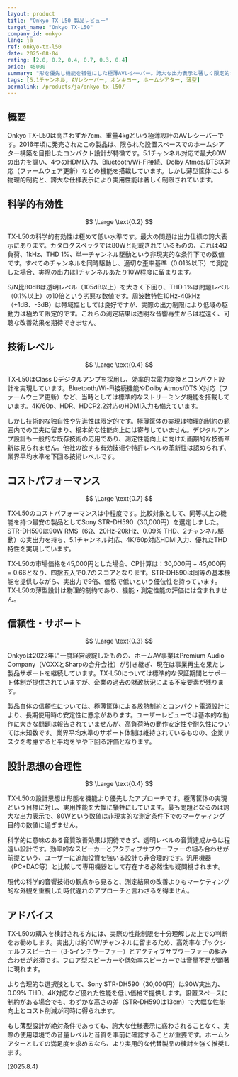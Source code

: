 ```yaml
---
layout: product
title: "Onkyo TX-L50 製品レビュー"
target_name: "Onkyo TX-L50"
company_id: onkyo
lang: ja
ref: onkyo-tx-l50
date: 2025-08-04
rating: [2.0, 0.2, 0.4, 0.7, 0.3, 0.4]
price: 45000
summary: "形を優先し機能を犠牲にした極薄AVレシーバー。誇大な出力表示と著しく限定的な実用性能が科学的評価を大きく損なう。"
tags: [5.1チャンネル, AVレシーバー, オンキヨー, ホームシアター, 薄型]
permalink: /products/ja/onkyo-tx-l50/
---
```

## 概要

Onkyo TX-L50は高さわずか7cm、重量4kgという極薄設計のAVレシーバーです。2016年頃に発売されたこの製品は、限られた設置スペースでのホームシアター構築を目指したコンパクト設計が特徴です。5.1チャンネル対応で最大80Wの出力を謳い、4つのHDMI入力、Bluetooth/Wi-Fi接続、Dolby Atmos/DTS:X対応（ファームウェア更新）などの機能を搭載しています。しかし薄型筐体による物理的制約と、誇大な仕様表示により実用性能は著しく制限されています。

## 科学的有効性

$$ \Large \text{0.2} $$

TX-L50の科学的有効性は極めて低い水準です。最大の問題は出力仕様の誇大表示にあります。カタログスペックでは80Wと記載されているものの、これは4Ω負荷、1kHz、THD 1%、単一チャンネル駆動という非現実的な条件下での数値です。すべてのチャンネルを同時駆動し、適切な歪率基準（0.01%以下）で測定した場合、実際の出力は1チャンネルあたり10W程度に留まります。

S/N比80dBは透明レベル（105dB以上）を大きく下回り、THD 1%は問題レベル（0.1%以上）の10倍という劣悪な数値です。周波数特性10Hz-40kHz（+1dB、-3dB）は帯域幅としては良好ですが、実際の出力制限により低域の駆動力は極めて限定的です。これらの測定結果は透明な音響再生からは程遠く、可聴な改善効果を期待できません。

## 技術レベル

$$ \Large \text{0.4} $$

TX-L50はClass Dデジタルアンプを採用し、効率的な電力変換とコンパクト設計を実現しています。Bluetooth/Wi-Fi接続機能やDolby Atmos/DTS:X対応（ファームウェア更新）など、当時としては標準的なストリーミング機能を搭載しています。4K/60p、HDR、HDCP2.2対応のHDMI入力も備えています。

しかし技術的な独自性や先進性は限定的です。極薄筐体の実現は物理的制約の範囲内での工夫に留まり、根本的な性能向上には寄与していません。デジタルアンプ設計も一般的な既存技術の応用であり、測定性能向上に向けた画期的な技術革新は見られません。他社の欲する有効技術や特許レベルの革新性は認められず、業界平均水準を下回る技術レベルです。

## コストパフォーマンス

$$ \Large \text{0.7} $$

TX-L50のコストパフォーマンスは中程度です。比較対象として、同等以上の機能を持つ最安の製品としてSony STR-DH590（30,000円）を選定しました。STR-DH590は90W RMS（6Ω、20Hz-20kHz、0.09% THD、2チャンネル駆動）の実出力を持ち、5.1チャンネル対応、4K/60p対応HDMI入力、優れたTHD特性を実現しています。

TX-L50の市場価格を45,000円とした場合、CP計算は：30,000円 ÷ 45,000円 = 0.66となり、四捨五入で0.7のスコアとなります。STR-DH590は同等の基本機能を提供しながら、実出力で9倍、価格で低いという優位性を持っています。TX-L50の薄型設計は物理的制約であり、機能・測定性能の評価には含まれません。

## 信頼性・サポート

$$ \Large \text{0.3} $$

Onkyoは2022年に一度経営破綻したものの、ホームAV事業はPremium Audio Company（VOXXとSharpの合弁会社）が引き継ぎ、現在は事業再生を果たし製品サポートを継続しています。TX-L50については標準的な保証期間とサポート体制が提供されていますが、企業の過去の財政状況による不安要素が残ります。

製品自体の信頼性については、極薄筐体による放熱制約とコンパクト電源設計により、長期使用時の安定性に懸念があります。ユーザーレビューでは基本的な動作に大きな問題は報告されていませんが、高負荷時の動作安定性や耐久性については未知数です。業界平均水準のサポート体制は維持されているものの、企業リスクを考慮すると平均をやや下回る評価となります。

## 設計思想の合理性

$$ \Large \text{0.4} $$

TX-L50の設計思想は形態を機能より優先したアプローチです。極薄筐体の実現という目標に対し、実用性能を大幅に犠牲にしています。最も問題となるのは誇大な出力表示で、80Wという数値は非現実的な測定条件下でのマーケティング目的の数値に過ぎません。

科学的に意味のある音質改善効果は期待できず、透明レベルの音質達成からは程遠い設計です。効率的なスピーカーとアクティブサブウーファーの組み合わせが前提という、ユーザーに追加投資を強いる設計も非合理的です。汎用機器（PC+DAC等）と比較して専用機器として存在する必然性も疑問視されます。

現代の科学的音響技術の観点から見ると、測定結果の改善よりもマーケティング的な外観を重視した時代遅れのアプローチと言わざるを得ません。

## アドバイス

TX-L50の購入を検討される方には、実際の性能制限を十分理解した上での判断をお勧めします。実出力は約10W/チャンネルに留まるため、高効率なブックシェルフスピーカー（3-5インチウーファー）とアクティブサブウーファーの組み合わせが必須です。フロア型スピーカーや低効率スピーカーでは音量不足が顕著に現れます。

より合理的な選択肢として、Sony STR-DH590（30,000円）は90W実出力、0.09% THD、4K対応など優れた性能を低い価格で提供します。設置スペースに制約がある場合でも、わずかな高さの差（STR-DH590は13cm）で大幅な性能向上とコスト削減が同時に得られます。

もし薄型設計が絶対条件であっても、誇大な仕様表示に惑わされることなく、実際の使用環境での音量レベルと音質を事前に確認することが重要です。ホームシアターとしての満足度を求めるなら、より実用的な代替製品の検討を強く推奨します。

(2025.8.4)
